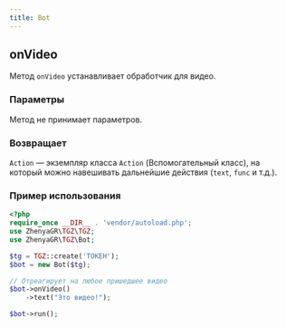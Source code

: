 ```yaml
---
title: Bot
---
```


## onVideo
Метод `onVideo` устанавливает обработчик для видео.

### Параметры
Метод не принимает параметров.

### Возвращает
`Action` — экземпляр класса `Action` (Вспомогательный класс), на который можно навешивать дальнейшие действия (`text`, `func` и т.д.).

### Пример использования
```php
<?php
require_once __DIR__ . 'vendor/autoload.php';
use ZhenyaGR\TGZ\TGZ;
use ZhenyaGR\TGZ\Bot;

$tg = TGZ::create('ТОКЕН');
$bot = new Bot($tg);

// Отреагирует на любое пришедшее видео
$bot->onVideo()
    ->text("Это видео!");

$bot->run();
```